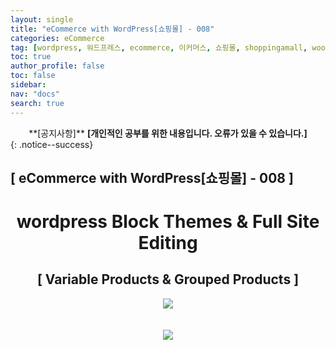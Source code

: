 ```yaml
---
layout: single
title: "eCommerce with WordPress[쇼핑몰] - 008"
categories: eCommerce
tag: [wordpress, 워드프레스, ecommerce, 이커머스, 쇼핑몰, shoppingamall, woocommerce, 우커머스]
toc: true
author_profile: false
toc: false
sidebar:
nav: "docs"
search: true
---
```


<center>**[공지사항]** <strong> [개인적인 공부를 위한 내용입니다. 오류가 있을 수 있습니다.] </strong></center>
{: .notice--success}

<h2>[ eCommerce with WordPress[쇼핑몰] - 008 ]</h2>

<div align="center"><p><h1>wordpress Block Themes & Full Site Editing</h1></p></div>

<div align="center"><h2>[ Variable Products & Grouped Products  ]</h2>
<div align="center"><img src="http://drive.google.com/uc?export=view&id=1DqXHVIrlJr7D6wzLxKBHuqzg1I2f4jSA"><br><br><br></div>
<div align="center"><img src="http://drive.google.com/uc?export=view&id=1DwvS8WjLePfIxE0WYRxyBOBkVw_BCFJ8"><br><br><br></div>

